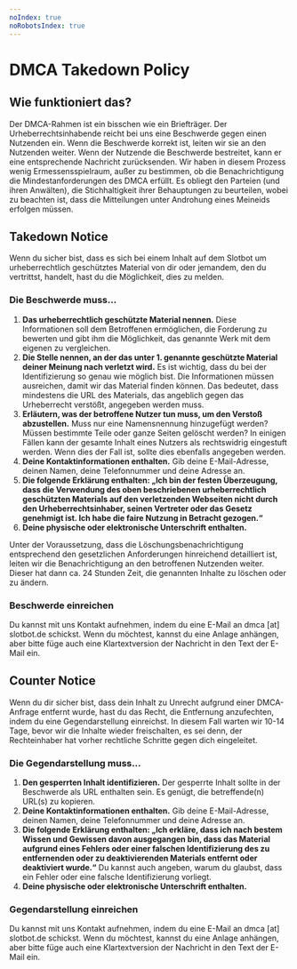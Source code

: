 ```yaml
---
noIndex: true
noRobotsIndex: true
---
```


# DMCA Takedown Policy

## Wie funktioniert das?

Der DMCA-Rahmen ist ein bisschen wie ein Briefträger. Der Urheberrechtsinhabende reicht bei uns eine Beschwerde gegen einen Nutzenden ein. Wenn die Beschwerde korrekt ist, leiten wir sie an den Nutzenden weiter. Wenn der Nutzende die Beschwerde bestreitet, kann er eine entsprechende Nachricht zurücksenden. Wir haben in diesem Prozess wenig Ermessensspielraum, außer zu bestimmen, ob die Benachrichtigung die Mindestanforderungen des DMCA erfüllt. Es obliegt den Parteien (und ihren Anwälten), die Stichhaltigkeit ihrer Behauptungen zu beurteilen, wobei zu beachten ist, dass die Mitteilungen unter Androhung eines Meineids erfolgen müssen.

## Takedown Notice

Wenn du sicher bist, dass es sich bei einem Inhalt auf dem Slotbot um urheberrechtlich geschütztes Material von dir oder jemandem, den du vertrittst, handelt, hast du die Möglichkeit, dies zu melden.

### Die Beschwerde muss...

1. **Das urheberrechtlich geschützte Material nennen.** Diese Informationen soll dem Betroffenen ermöglichen, die Forderung zu bewerten und gibt ihm die Möglichkeit, das genannte Werk mit dem eigenen zu vergleichen.
2. **Die Stelle nennen, an der das unter 1. genannte geschützte Material deiner Meinung nach verletzt wird.** Es ist wichtig, dass du bei der Identifizierung so genau wie möglich bist. Die Informationen müssen ausreichen, damit wir das Material finden können. Das bedeutet, dass mindestens die URL des Materials, das angeblich gegen das Urheberrecht verstößt, angegeben werden muss.
3. **Erläutern, was der betroffene Nutzer tun muss, um den Verstoß abzustellen.** Muss nur eine Namensnennung hinzugefügt werden? Müssen bestimmte Teile oder ganze Seiten gelöscht werden? In einigen Fällen kann der gesamte Inhalt eines Nutzers als rechtswidrig eingestuft werden. Wenn dies der Fall ist, sollte dies ebenfalls angegeben werden.
4. **Deine Kontaktinformationen enthalten.** Gib deine E-Mail-Adresse, deinen Namen, deine Telefonnummer und deine Adresse an.
5. **Die folgende Erklärung enthalten: „Ich bin der festen Überzeugung, dass die Verwendung des oben beschriebenen urheberrechtlich geschützten Materials auf den verletzenden Webseiten nicht durch den Urheberrechtsinhaber, seinen Vertreter oder das Gesetz genehmigt ist. Ich habe die faire Nutzung in Betracht gezogen.“**
6. **Deine physische oder elektronische Unterschrift enthalten.**

Unter der Voraussetzung, dass die Löschungsbenachrichtigung entsprechend den gesetzlichen Anforderungen hinreichend detailliert ist, leiten wir die Benachrichtigung an den betroffenen Nutzenden weiter. Dieser hat dann ca. 24 Stunden Zeit, die genannten Inhalte zu löschen oder zu ändern.

### Beschwerde einreichen

Du kannst mit uns Kontakt aufnehmen, indem du eine E-Mail an dmca \[at] slotbot.de schickst. Wenn du möchtest, kannst du eine Anlage anhängen, aber bitte füge auch eine Klartextversion der Nachricht in den Text der E-Mail ein.

## Counter Notice

Wenn du dir sicher bist, dass dein Inhalt zu Unrecht aufgrund einer DMCA-Anfrage entfernt wurde, hast du das Recht, die Entfernung anzufechten, indem du eine Gegendarstellung einreichst. In diesem Fall warten wir 10-14 Tage, bevor wir die Inhalte wieder freischalten, es sei denn, der Rechteinhaber hat vorher rechtliche Schritte gegen dich eingeleitet.

### Die Gegendarstellung muss...

1. **Den gesperrten Inhalt identifizieren.** Der gesperrte Inhalt sollte in der Beschwerde als URL enthalten sein. Es genügt, die betreffende(n) URL(s) zu kopieren.
2. **Deine Kontaktinformationen enthalten.** Gib deine E-Mail-Adresse, deinen Namen, deine Telefonnummer und deine Adresse an.
3. **Die folgende Erklärung enthalten: „Ich erkläre, dass ich nach bestem Wissen und Gewissen davon ausgegangen bin, dass das Material aufgrund eines Fehlers oder einer falschen Identifizierung des zu entfernenden oder zu deaktivierenden Materials entfernt oder deaktiviert wurde.“** Du kannst auch angeben, warum du glaubst, dass ein Fehler oder eine falsche Identifizierung vorliegt.
4. **Deine physische oder elektronische Unterschrift enthalten.**

### Gegendarstellung einreichen

Du kannst mit uns Kontakt aufnehmen, indem du eine E-Mail an dmca \[at] slotbot.de schickst. Wenn du möchtest, kannst du eine Anlage anhängen, aber bitte füge auch eine Klartextversion der Nachricht in den Text der E-Mail ein.
